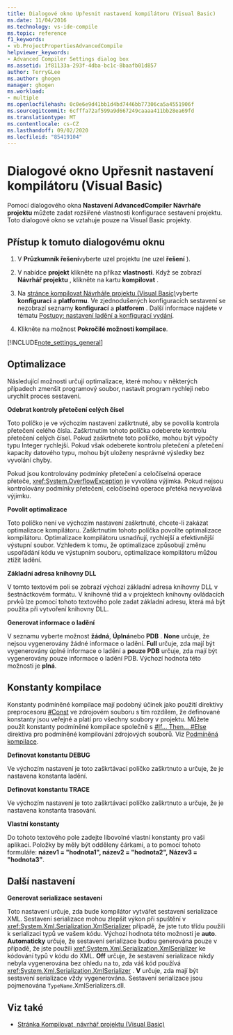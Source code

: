 ```yaml
---
title: Dialogové okno Upřesnit nastavení kompilátoru (Visual Basic)
ms.date: 11/04/2016
ms.technology: vs-ide-compile
ms.topic: reference
f1_keywords:
- vb.ProjectPropertiesAdvancedCompile
helpviewer_keywords:
- Advanced Compiler Settings dialog box
ms.assetid: 1f81133a-293f-4dba-bc1c-8baafb01d857
author: TerryGLee
ms.author: ghogen
manager: ghogen
ms.workload:
- multiple
ms.openlocfilehash: 0c0e6e9d41bb1d4bd7446bb77306ca5a4551906f
ms.sourcegitcommit: 6cfffa72af599a9d667249caaaa411bb28ea69fd
ms.translationtype: MT
ms.contentlocale: cs-CZ
ms.lasthandoff: 09/02/2020
ms.locfileid: "85419104"
---
```

# <a name="advanced-compiler-settings-dialog-box-visual-basic"></a>Dialogové okno Upřesnit nastavení kompilátoru (Visual Basic)

Pomocí dialogového okna **Nastavení AdvancedCompiler** **Návrháře projektu** můžete zadat rozšířené vlastnosti konfigurace sestavení projektu. Toto dialogové okno se vztahuje pouze na Visual Basic projekty.

## <a name="to-access-this-dialog-box"></a>Přístup k tomuto dialogovému oknu

1. V **Průzkumník řešení**vyberte uzel projektu (ne uzel **řešení** ).

2. V nabídce **projekt** klikněte na příkaz **vlastnosti**. Když se zobrazí **Návrhář projektu** , klikněte na kartu **kompilovat** .

3. Na [stránce kompilovat Návrháře projektu (Visual Basic)](../../ide/reference/compile-page-project-designer-visual-basic.md)vyberte **konfiguraci** a **platformu**. Ve zjednodušených konfiguracích sestavení se nezobrazí seznamy **konfigurací** a **platforem** . Další informace najdete v tématu [Postupy: nastavení ladění a konfigurací vydání](../../debugger/how-to-set-debug-and-release-configurations.md).

4. Klikněte na možnost **Pokročilé možnosti kompilace**.

[!INCLUDE[note_settings_general](../../data-tools/includes/note_settings_general_md.md)]

## <a name="optimizations"></a>Optimalizace

Následující možnosti určují optimalizace, které mohou v některých případech zmenšit programový soubor, nastavit program rychleji nebo urychlit proces sestavení.

**Odebrat kontroly přetečení celých čísel**

Toto políčko je ve výchozím nastavení zaškrtnuté, aby se povolila kontrola přetečení celého čísla. Zaškrtnutím tohoto políčka odeberete kontrolu přetečení celých čísel. Pokud zaškrtnete toto políčko, mohou být výpočty typu Integer rychlejší. Pokud však odeberete kontrolu přetečení a přetečení kapacity datového typu, mohou být uloženy nesprávné výsledky bez vyvolání chyby.

Pokud jsou kontrolovány podmínky přetečení a celočíselná operace přeteče, <xref:System.OverflowException> je vyvolána výjimka. Pokud nejsou kontrolovány podmínky přetečení, celočíselná operace přetéká nevyvolává výjimku.

**Povolit optimalizace**

Toto políčko není ve výchozím nastavení zaškrtnuté, chcete-li zakázat optimalizace kompilátoru. Zaškrtnutím tohoto políčka povolíte optimalizace kompilátoru. Optimalizace kompilátoru usnadňují, rychlejší a efektivnější výstupní soubor. Vzhledem k tomu, že optimalizace způsobují změnu uspořádání kódu ve výstupním souboru, optimalizace kompilátoru můžou ztížit ladění.

 **Základní adresa knihovny DLL**

V tomto textovém poli se zobrazí výchozí základní adresa knihovny DLL v šestnáctkovém formátu. V knihovně tříd a v projektech knihovny ovládacích prvků lze pomocí tohoto textového pole zadat základní adresu, která má být použita při vytvoření knihovny DLL.

 **Generovat informace o ladění**

V seznamu vyberte možnost **žádná**, **Úplná**nebo **PDB** . **None** určuje, že nejsou vygenerovány žádné informace o ladění. **Full** určuje, zda mají být vygenerovány úplné informace o ladění a **pouze PDB** určuje, zda mají být vygenerovány pouze informace o ladění PDB. Výchozí hodnota této možnosti je **plná**.

## <a name="compilation-constants"></a>Konstanty kompilace

Konstanty podmíněné kompilace mají podobný účinek jako použití direktivy preprocesoru [#Const](/dotnet/visual-basic/language-reference/directives/const-directive) ve zdrojovém souboru s tím rozdílem, že definované konstanty jsou veřejné a platí pro všechny soubory v projektu. Můžete použít konstanty podmíněné kompilace společně s [#If... Then... #Else](/dotnet/visual-basic/language-reference/directives/if-then-else-directives) direktiva pro podmíněné kompilování zdrojových souborů. Viz [Podmíněná kompilace](/dotnet/visual-basic/programming-guide/program-structure/conditional-compilation).

 **Definovat konstantu DEBUG**

Ve výchozím nastavení je toto zaškrtávací políčko zaškrtnuto a určuje, že je nastavena konstanta ladění.

 **Definovat konstantu TRACE**

Ve výchozím nastavení je toto zaškrtávací políčko zaškrtnuto a určuje, že je nastavena konstanta trasování.

 **Vlastní konstanty**

Do tohoto textového pole zadejte libovolné vlastní konstanty pro vaši aplikaci. Položky by měly být odděleny čárkami, a to pomocí tohoto formuláře: **název1 = "hodnota1", název2 = "hodnota2", Název3 = "hodnota3"**.

## <a name="other-settings"></a>Další nastavení

**Generovat serializace sestavení**

Toto nastavení určuje, zda bude kompilátor vytvářet sestavení serializace XML. Sestavení serializace mohou zlepšit výkon při spuštění v <xref:System.Xml.Serialization.XmlSerializer> případě, že jste tuto třídu použili k serializaci typů ve vašem kódu. Výchozí hodnota této možnosti je **auto**. **Automaticky** určuje, že sestavení serializace budou generována pouze v případě, že jste použili <xref:System.Xml.Serialization.XmlSerializer> ke kódování typů v kódu do XML. **Off** určuje, že sestavení serializace nikdy nebyla vygenerována bez ohledu na to, zda váš kód používá <xref:System.Xml.Serialization.XmlSerializer> . **V** určuje, zda mají být sestavení serializace vždy vygenerována. Sestavení serializace jsou pojmenována `TypeName`.XmlSerializers.dll.

## <a name="see-also"></a>Viz také

- [Stránka Kompilovat, návrhář projektu (Visual Basic)](../../ide/reference/compile-page-project-designer-visual-basic.md)
